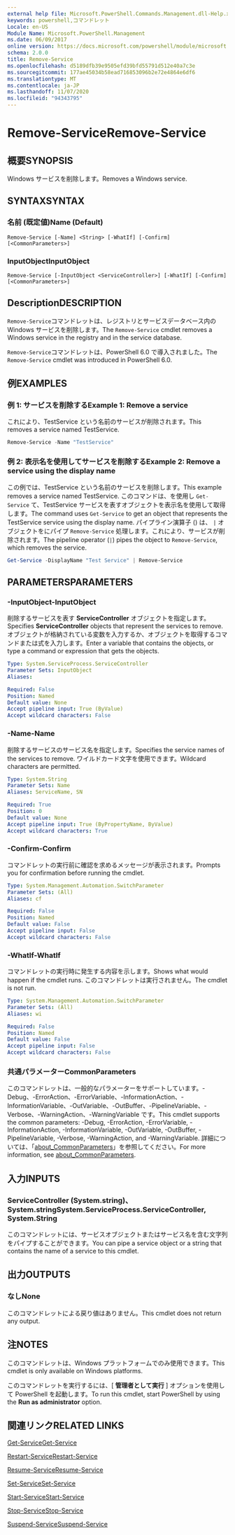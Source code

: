 ```yaml
---
external help file: Microsoft.PowerShell.Commands.Management.dll-Help.xml
keywords: powershell,コマンドレット
Locale: en-US
Module Name: Microsoft.PowerShell.Management
ms.date: 06/09/2017
online version: https://docs.microsoft.com/powershell/module/microsoft.powershell.management/remove-service?view=powershell-6&WT.mc_id=ps-gethelp
schema: 2.0.0
title: Remove-Service
ms.openlocfilehash: d5189dfb39e9505efd39bfd55791d512e40a7c3e
ms.sourcegitcommit: 177ae45034b58ead716853096b2e72e4864e6df6
ms.translationtype: MT
ms.contentlocale: ja-JP
ms.lasthandoff: 11/07/2020
ms.locfileid: "94343795"
---
```

# <span data-ttu-id="58d7e-103">Remove-Service</span><span class="sxs-lookup"><span data-stu-id="58d7e-103">Remove-Service</span></span>

## <span data-ttu-id="58d7e-104">概要</span><span class="sxs-lookup"><span data-stu-id="58d7e-104">SYNOPSIS</span></span>
<span data-ttu-id="58d7e-105">Windows サービスを削除します。</span><span class="sxs-lookup"><span data-stu-id="58d7e-105">Removes a Windows service.</span></span>

## <span data-ttu-id="58d7e-106">SYNTAX</span><span class="sxs-lookup"><span data-stu-id="58d7e-106">SYNTAX</span></span>

### <span data-ttu-id="58d7e-107">名前 (既定値)</span><span class="sxs-lookup"><span data-stu-id="58d7e-107">Name (Default)</span></span>

```
Remove-Service [-Name] <String> [-WhatIf] [-Confirm] [<CommonParameters>]
```

### <span data-ttu-id="58d7e-108">InputObject</span><span class="sxs-lookup"><span data-stu-id="58d7e-108">InputObject</span></span>

```
Remove-Service [-InputObject <ServiceController>] [-WhatIf] [-Confirm] [<CommonParameters>]
```

## <span data-ttu-id="58d7e-109">Description</span><span class="sxs-lookup"><span data-stu-id="58d7e-109">DESCRIPTION</span></span>

<span data-ttu-id="58d7e-110">`Remove-Service`コマンドレットは、レジストリとサービスデータベース内の Windows サービスを削除します。</span><span class="sxs-lookup"><span data-stu-id="58d7e-110">The `Remove-Service` cmdlet removes a Windows service in the registry and in the service database.</span></span>

<span data-ttu-id="58d7e-111">`Remove-Service`コマンドレットは、PowerShell 6.0 で導入されました。</span><span class="sxs-lookup"><span data-stu-id="58d7e-111">The `Remove-Service` cmdlet was introduced in PowerShell 6.0.</span></span>

## <span data-ttu-id="58d7e-112">例</span><span class="sxs-lookup"><span data-stu-id="58d7e-112">EXAMPLES</span></span>

### <span data-ttu-id="58d7e-113">例 1: サービスを削除する</span><span class="sxs-lookup"><span data-stu-id="58d7e-113">Example 1: Remove a service</span></span>

<span data-ttu-id="58d7e-114">これにより、TestService という名前のサービスが削除されます。</span><span class="sxs-lookup"><span data-stu-id="58d7e-114">This removes a service named TestService.</span></span>

```powershell
Remove-Service -Name "TestService"
```

### <span data-ttu-id="58d7e-115">例 2: 表示名を使用してサービスを削除する</span><span class="sxs-lookup"><span data-stu-id="58d7e-115">Example 2: Remove a service using the display name</span></span>

<span data-ttu-id="58d7e-116">この例では、TestService という名前のサービスを削除します。</span><span class="sxs-lookup"><span data-stu-id="58d7e-116">This example removes a service named TestService.</span></span> <span data-ttu-id="58d7e-117">このコマンドは、を使用し `Get-Service` て、TestService サービスを表すオブジェクトを表示名を使用して取得します。</span><span class="sxs-lookup"><span data-stu-id="58d7e-117">The command uses `Get-Service` to get an object that represents the TestService service using the display name.</span></span> <span data-ttu-id="58d7e-118">パイプライン演算子 () は、 `|` オブジェクトをにパイプ `Remove-Service` 処理します。これにより、サービスが削除されます。</span><span class="sxs-lookup"><span data-stu-id="58d7e-118">The pipeline operator (`|`) pipes the object to `Remove-Service`, which removes the service.</span></span>

```powershell
Get-Service -DisplayName "Test Service" | Remove-Service
```

## <span data-ttu-id="58d7e-119">PARAMETERS</span><span class="sxs-lookup"><span data-stu-id="58d7e-119">PARAMETERS</span></span>

### <span data-ttu-id="58d7e-120">-InputObject</span><span class="sxs-lookup"><span data-stu-id="58d7e-120">-InputObject</span></span>

<span data-ttu-id="58d7e-121">削除するサービスを表す **ServiceController** オブジェクトを指定します。</span><span class="sxs-lookup"><span data-stu-id="58d7e-121">Specifies **ServiceController** objects that represent the services to remove.</span></span> <span data-ttu-id="58d7e-122">オブジェクトが格納されている変数を入力するか、オブジェクトを取得するコマンドまたは式を入力します。</span><span class="sxs-lookup"><span data-stu-id="58d7e-122">Enter a variable that contains the objects, or type a command or expression that gets the objects.</span></span>

```yaml
Type: System.ServiceProcess.ServiceController
Parameter Sets: InputObject
Aliases:

Required: False
Position: Named
Default value: None
Accept pipeline input: True (ByValue)
Accept wildcard characters: False
```

### <span data-ttu-id="58d7e-123">-Name</span><span class="sxs-lookup"><span data-stu-id="58d7e-123">-Name</span></span>

<span data-ttu-id="58d7e-124">削除するサービスのサービス名を指定します。</span><span class="sxs-lookup"><span data-stu-id="58d7e-124">Specifies the service names of the services to remove.</span></span> <span data-ttu-id="58d7e-125">ワイルドカード文字を使用できます。</span><span class="sxs-lookup"><span data-stu-id="58d7e-125">Wildcard characters are permitted.</span></span>

```yaml
Type: System.String
Parameter Sets: Name
Aliases: ServiceName, SN

Required: True
Position: 0
Default value: None
Accept pipeline input: True (ByPropertyName, ByValue)
Accept wildcard characters: True
```

### <span data-ttu-id="58d7e-126">-Confirm</span><span class="sxs-lookup"><span data-stu-id="58d7e-126">-Confirm</span></span>

<span data-ttu-id="58d7e-127">コマンドレットの実行前に確認を求めるメッセージが表示されます。</span><span class="sxs-lookup"><span data-stu-id="58d7e-127">Prompts you for confirmation before running the cmdlet.</span></span>

```yaml
Type: System.Management.Automation.SwitchParameter
Parameter Sets: (All)
Aliases: cf

Required: False
Position: Named
Default value: False
Accept pipeline input: False
Accept wildcard characters: False
```

### <span data-ttu-id="58d7e-128">-WhatIf</span><span class="sxs-lookup"><span data-stu-id="58d7e-128">-WhatIf</span></span>

<span data-ttu-id="58d7e-129">コマンドレットの実行時に発生する内容を示します。</span><span class="sxs-lookup"><span data-stu-id="58d7e-129">Shows what would happen if the cmdlet runs.</span></span> <span data-ttu-id="58d7e-130">このコマンドレットは実行されません。</span><span class="sxs-lookup"><span data-stu-id="58d7e-130">The cmdlet is not run.</span></span>

```yaml
Type: System.Management.Automation.SwitchParameter
Parameter Sets: (All)
Aliases: wi

Required: False
Position: Named
Default value: False
Accept pipeline input: False
Accept wildcard characters: False
```

### <span data-ttu-id="58d7e-131">共通パラメーター</span><span class="sxs-lookup"><span data-stu-id="58d7e-131">CommonParameters</span></span>

<span data-ttu-id="58d7e-132">このコマンドレットは、一般的なパラメーターをサポートしています。-Debug、-ErrorAction、-ErrorVariable、-InformationAction、-InformationVariable、-OutVariable、-OutBuffer、-PipelineVariable、-Verbose、-WarningAction、-WarningVariable です。</span><span class="sxs-lookup"><span data-stu-id="58d7e-132">This cmdlet supports the common parameters: -Debug, -ErrorAction, -ErrorVariable, -InformationAction, -InformationVariable, -OutVariable, -OutBuffer, -PipelineVariable, -Verbose, -WarningAction, and -WarningVariable.</span></span> <span data-ttu-id="58d7e-133">詳細については、「[about_CommonParameters](https://go.microsoft.com/fwlink/?LinkID=113216)」を参照してください。</span><span class="sxs-lookup"><span data-stu-id="58d7e-133">For more information, see [about_CommonParameters](https://go.microsoft.com/fwlink/?LinkID=113216).</span></span>

## <span data-ttu-id="58d7e-134">入力</span><span class="sxs-lookup"><span data-stu-id="58d7e-134">INPUTS</span></span>

### <span data-ttu-id="58d7e-135">ServiceController (System.string)、System.string</span><span class="sxs-lookup"><span data-stu-id="58d7e-135">System.ServiceProcess.ServiceController, System.String</span></span>

<span data-ttu-id="58d7e-136">このコマンドレットには、サービスオブジェクトまたはサービス名を含む文字列をパイプすることができます。</span><span class="sxs-lookup"><span data-stu-id="58d7e-136">You can pipe a service object or a string that contains the name of a service to this cmdlet.</span></span>

## <span data-ttu-id="58d7e-137">出力</span><span class="sxs-lookup"><span data-stu-id="58d7e-137">OUTPUTS</span></span>

### <span data-ttu-id="58d7e-138">なし</span><span class="sxs-lookup"><span data-stu-id="58d7e-138">None</span></span>

<span data-ttu-id="58d7e-139">このコマンドレットによる戻り値はありません。</span><span class="sxs-lookup"><span data-stu-id="58d7e-139">This cmdlet does not return any output.</span></span>

## <span data-ttu-id="58d7e-140">注</span><span class="sxs-lookup"><span data-stu-id="58d7e-140">NOTES</span></span>

<span data-ttu-id="58d7e-141">このコマンドレットは、Windows プラットフォームでのみ使用できます。</span><span class="sxs-lookup"><span data-stu-id="58d7e-141">This cmdlet is only available on Windows platforms.</span></span>

<span data-ttu-id="58d7e-142">このコマンドレットを実行するには、[ **管理者として実行** ] オプションを使用して PowerShell を起動します。</span><span class="sxs-lookup"><span data-stu-id="58d7e-142">To run this cmdlet, start PowerShell by using the **Run as administrator** option.</span></span>

## <span data-ttu-id="58d7e-143">関連リンク</span><span class="sxs-lookup"><span data-stu-id="58d7e-143">RELATED LINKS</span></span>

[<span data-ttu-id="58d7e-144">Get-Service</span><span class="sxs-lookup"><span data-stu-id="58d7e-144">Get-Service</span></span>](Get-Service.md)

[<span data-ttu-id="58d7e-145">Restart-Service</span><span class="sxs-lookup"><span data-stu-id="58d7e-145">Restart-Service</span></span>](Restart-Service.md)

[<span data-ttu-id="58d7e-146">Resume-Service</span><span class="sxs-lookup"><span data-stu-id="58d7e-146">Resume-Service</span></span>](Resume-Service.md)

[<span data-ttu-id="58d7e-147">Set-Service</span><span class="sxs-lookup"><span data-stu-id="58d7e-147">Set-Service</span></span>](Set-Service.md)

[<span data-ttu-id="58d7e-148">Start-Service</span><span class="sxs-lookup"><span data-stu-id="58d7e-148">Start-Service</span></span>](Start-Service.md)

[<span data-ttu-id="58d7e-149">Stop-Service</span><span class="sxs-lookup"><span data-stu-id="58d7e-149">Stop-Service</span></span>](Stop-Service.md)

[<span data-ttu-id="58d7e-150">Suspend-Service</span><span class="sxs-lookup"><span data-stu-id="58d7e-150">Suspend-Service</span></span>](Suspend-Service.md)
